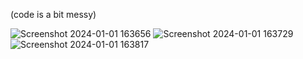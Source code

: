 (code is a bit messy)

![Screenshot 2024-01-01 163656](https://github.com/btyneo/starterprojects_repo/assets/137136557/4828d988-8c0c-4c4e-8ba2-169ea95f74b0)
![Screenshot 2024-01-01 163729](https://github.com/btyneo/starterprojects_repo/assets/137136557/362f68e6-6428-4bbe-b20a-51500945373b)
![Screenshot 2024-01-01 163817](https://github.com/btyneo/starterprojects_repo/assets/137136557/473de409-5fb3-470f-b479-45996099846f)
